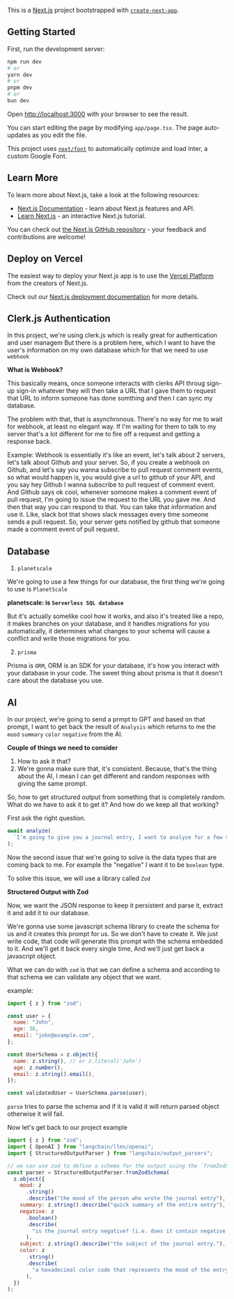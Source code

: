 This is a [Next.js](https://nextjs.org/) project bootstrapped with [`create-next-app`](https://github.com/vercel/next.js/tree/canary/packages/create-next-app).

## Getting Started

First, run the development server:

```bash
npm run dev
# or
yarn dev
# or
pnpm dev
# or
bun dev
```

Open [http://localhost:3000](http://localhost:3000) with your browser to see the result.

You can start editing the page by modifying `app/page.tsx`. The page auto-updates as you edit the file.

This project uses [`next/font`](https://nextjs.org/docs/basic-features/font-optimization) to automatically optimize and load Inter, a custom Google Font.

## Learn More

To learn more about Next.js, take a look at the following resources:

- [Next.js Documentation](https://nextjs.org/docs) - learn about Next.js features and API.
- [Learn Next.js](https://nextjs.org/learn) - an interactive Next.js tutorial.

You can check out [the Next.js GitHub repository](https://github.com/vercel/next.js/) - your feedback and contributions are welcome!

## Deploy on Vercel

The easiest way to deploy your Next.js app is to use the [Vercel Platform](https://vercel.com/new?utm_medium=default-template&filter=next.js&utm_source=create-next-app&utm_campaign=create-next-app-readme) from the creators of Next.js.

Check out our [Next.js deployment documentation](https://nextjs.org/docs/deployment) for more details.

## Clerk.js Authentication

In this project, we're using clerk.js which is really great for authentication and user managem
But there is a problem here, which I want to have the user's information on my own database which for that we need to use `webhook`

**What is Webhook?**

This basically means, once someone interacts with clerks API throug sign-up sign-in whatever they will then take a URL that I gave them to request that URL to inform someone has done somthing and then I can sync my database.

The problem with that, that is asynchronous. There's no way for me to wait for webhook, at least no elegant way. If I'm waiting for them to talk to my server that's a lot different for me to fire off a request and getting a response back.

Example: Webhook is essentially it's like an event, let's talk about 2 servers, let's talk about Github and your server. So, if you create a webhook on Github, and let's say you wanna subscribe to pull request comment events, so what would happen is, you would give a url to github of your API, and you say hey Github I wanna subscribe to pull request of comment event. And Github says ok cool, whenever someone makes a comment event of pull request, I'm going to issue the request to the URL you gave me. And then that way you can respond to that. You can take that information and use it. Like, slack bot that shows slack messages every time someone sends a pull request. So, your server gets notified by github that someone made a comment event of pull request.

## Database

1. `planetscale`

We're going to use a few things for our database, the first thing we're going to use is `PlanetScale`

**planetscale: is `Serverless SQL database`**

But it's actually somelike cool how it works, and also it's treated like a repo, it makes branches on your database, and it handles migrations for you automatically, it determines what changes to your schema will cause a conflict and write those migrations for you.

2. `prisma`

Prisma is `ORM`, ORM is an SDK for your database, it's how you interact with your database in your code. The sweet thing about prisma is that it doesn't care about the database you use.

## AI

In our project, we're going to send a prmpt to GPT and based on that prompt, I want to get back the result of `Analysis` which returns to me the `mood` `summary` `color` `negative` from the AI.

**Couple of things we need to consider**

1. How to ask it that?
2. We're gonna make sure that, it's consistent. Because, that's the thing about the AI, I mean I can get different and random responses with giving the same prompt.

So, how to get structured output from something that is completely random. What do we have to ask it to get it? And how do we keep all that working?

First ask the right question.

```js
await analyze(
  `I'm going to give you a journal entry, I want to analyze for a few things.I need the mood, a summary, what the subject is, and a color representing the mood and is the mood negative or not with boolean value. You need to respond back with a formatted JSON like so: { "mood": "", "summary": "", "subject": "", "color": "", "negative": false | true }`
);
```

Now the second issue that we're going to solve is the data types that are coming back to me. For example the "negative" I want it to be `boolean` type.

To solve this issue, we will use a library called `Zod`

**Structered Output with Zod**

Now, we want the JSON response to keep it persistent and parse it, extract it and add it to our database.

We're gonna use some javascript schema library to create the schema for us and it creates this prompt for us. So we don't have to create it. We just write code, that code will generate this prompt with the schema embedded to it. And we'll get it back every single time, And we'll just get back a javascript object.

What we can do with `zod` is that we can define a schema and according to that schema we can validate any object that we want.

example:

```js
import { z } from "zod";

const user = {
  name: "John",
  age: 36,
  email: "john@example.com",
};

const UserSchema = z.object({
  name: z.string(), // or z.literal('John')
  age: z.number(),
  email: z.string().email(),
});

const validatedUser = UserSchema.parse(user);
```

`parse` tries to parse the schema and if it is valid it will return parsed object otherwise it will fail.

Now let's get back to our project example

```js
import { z } from "zod";
import { OpenAI } from "langchain/llms/openai";
import { StructuredOutputParser } from "langchain/output_parsers";

// we can use zod to define a schema for the output using the `fromZodSchema`
const parser = StructuredOutputParser.fromZodSchema(
  z.object({
    mood: z
      .string()
      .describe("the mood of the person who wrote the journal entry"),
    summary: z.string().describe("quick summary of the entire entry"),
    negative: z
      .boolean()
      .describe(
        "is the journal entry negative? (i.e. does it contain negative emotions?)."
      ),
    subject: z.string().describe("the subject of the journal entry."),
    color: z
      .string()
      .describe(
        "a hexadecimal color code that represents the mood of the entry. Example #0101fe for blue representing happiness."
      ),
  })
);
```

